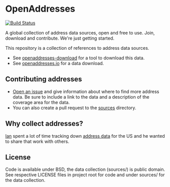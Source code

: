 # OpenAddresses

[![Build Status](https://travis-ci.org/openaddresses/openaddresses.png?branch=master)](https://travis-ci.org/openaddresses/openaddresses)

A global collection of address data sources, open and free to use. Join, download and contribute. We're just getting started.

This repository is a collection of references to address data sources.

- See [openaddresses-download](https://github.com/openaddresses/openaddresses-download)
for a tool to download this data.
- See [openaddresses.io](http://openaddresses.io/) for a data download.

## Contributing addresses

- [Open an issue](https://github.com/openaddresses/openaddresses/issues/new) and give information about where to find more address data. Be sure to include a link to the data and a description of the coverage area for the data.
- You can also create a pull request to the [sources](https://github.com/openaddresses/openaddresses/tree/master/sources) directory.

## Why collect addresses?

[Ian](http://github.com/iandees) spent a lot of time tracking down [address data](https://docs.google.com/spreadsheet/ccc?key=0AsVnlPsfrhUIdEVZTzVFalFYYnlvTkc0R05wcUpsWVE&usp=drive_web) for the US and he wanted to share that work with others.

## License

Code is available under BSD, the data collection (sources/) is public domain. See respective LICENSE files in project root for code and under sources/ for the data collection.
